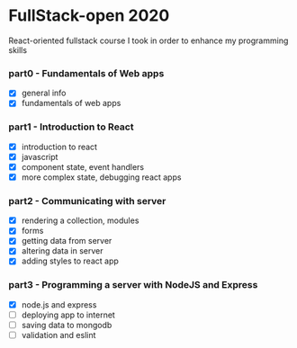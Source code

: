 # FullStack-open 2020
React-oriented fullstack course I took in order to enhance my programming skills

### part0 - Fundamentals of Web apps
- [x] general info
- [x] fundamentals of web apps

### part1 - Introduction to React
- [x] introduction to react
- [x] javascript
- [x] component state, event handlers
- [x] more complex state, debugging react apps

### part2 - Communicating with server
- [x] rendering a collection, modules
- [x] forms
- [x] getting data from server
- [x] altering data in server
- [x] adding styles to react app

### part3 - Programming a server with NodeJS and Express
- [x] node.js and express
- [ ] deploying app to internet
- [ ] saving data to mongodb
- [ ] validation and eslint